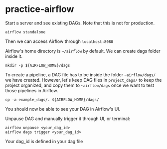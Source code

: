 # practice-airflow

Start a server and see existing DAGs. Note that this is not for production.
```
airflow standalone
```
Then we can access Airflow through `localhost:8080`


Airflow's home directory is `~/airflow` by default. We can create dags folder inside it.
```
mkdir -p ${AIRFLOW_HOME}/dags
```

To create a pipeline, a DAG file has to be inside the folder `~airflow/dags/` we have created. However, let's keep DAG files in `project_dags/` to keep the project organized, and copy them to `~airflow/dags` once we want to test those pipelines in Airflow.
```
cp -a example_dags/. ${AIRFLOW_HOME}/dags/
```

You should now be able to see your DAG in Airflow's UI.

Unpause DAG and manually trigger it through UI, or terminal:
```
airflow unpause <your_dag_id>
airflow dags trigger <your_dag_id>
```
Your dag_id is defined in your dag file

